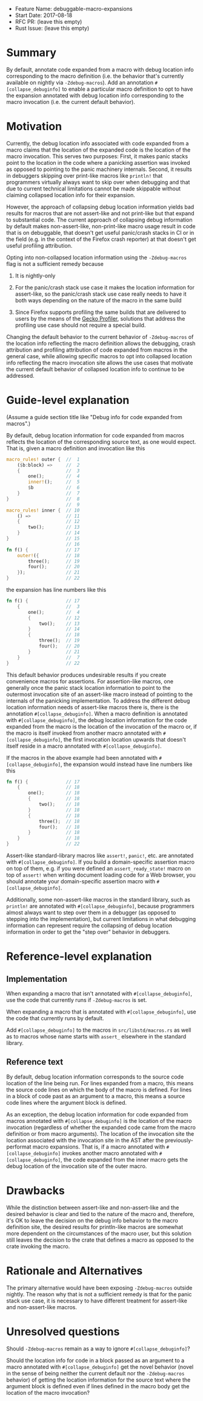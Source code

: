 - Feature Name: debuggable-macro-expansions
- Start Date: 2017-08-18
- RFC PR: (leave this empty)
- Rust Issue: (leave this empty)

# Summary
[summary]: #summary

By default, annotate code expanded from a macro with debug location info
corresponding to the macro definition (i.e. the behavior that's currently
available on nightly via `-Zdebug-macros`). Add an annotation
`#[collapse_debuginfo]` to enable a particular macro definition to opt to have
the expansion annotated with debug location info corresponding to the macro
invocation (i.e. the current default behavior).

# Motivation
[motivation]: #motivation

Currently, the debug location info associated with code expanded from a macro
claims that the location of the expanded code is the location of the macro
invocation. This serves two purposes: First, it makes panic stacks point to
the location in the code where a panicking assertion was invoked as opposed to
pointing to the panic machinery internals. Second, it results in debuggers
skipping over print-like macros like `println!` that programmers virtually
always want to skip over when debugging and that due to current technical
limitations cannot be made skippable without claiming collapsed location info
for their expansion.

However, the approach of collapsing debug location information yields bad
results for macros that are not assert-like and not print-like but that expand
to substantial code. The current approach of collapsing debug information by
default makes non-assert-like, non-print-like macro usage result in code that
is on debuggable, that doesn't get useful panic/crash stacks in CI or in the
field (e.g. in the context of the Firefox crash reporter) at that doesn't get
useful profiling attribution.

Opting into non-collapsed location information using the `-Zdebug-macros` flag
is not a sufficient remedy because

1. It is nightly-only

2. For the panic/crash stack use case it makes the location information for
assert-like, so the panic/crash stack use case really needs to have it both
ways depending on the nature of the macro in the same build

3. Since Firefox supports profiling the same builds that are delivered to
users by the means of the [Gecko Profiler](https://developer.mozilla.org/en-US/docs/Mozilla/Performance/Profiling_with_the_Built-in_Profiler), solutions that address the profiling use case should not require a special build.

Changing the default behavior to the current behavior of `-Zdebug-macros` of
the location info reflecting the macro definition allows the debugging, crash
attribution and profiling attribution of code expanded from macros in the
general case, while allowing specific macros to opt into collapsed location
info reflecting the macro invocation site allows the use cases that motivate
the current default behavior of collapsed location info to continue to be
addressed.

# Guide-level explanation
[guide-level-explanation]: #guide-level-explanation

(Assume a guide section title like "Debug info for code expanded from
macros".)

By default, debug location information for code expanded from macros reflects
the location of the corresponding source text, as one would expect. That is,
given a macro definition and invocation like this

```rust
macro_rules! outer {  //  1
    ($b:block) =>     //  2
    {                 //  3
        one();        //  4
        inner!();     //  5
        $b            //  6
    }                 //  7
}                     //  8
                      //  9
macro_rules! inner {  // 10
    () =>             // 11
    {                 // 12
        two();        // 13
    }                 // 14
}                     // 15
                      // 16
fn f() {              // 17
    outer!({          // 18
        three();      // 19
        four();       // 20
    });               // 21
}                     // 22

```

the expansion has line numbers like this

```rust
fn f() {              // 17
    {                 //  3
        one();        //  4
        {             // 12
            two();    // 13
        }             // 14
        {             // 18
            three();  // 19
            four();   // 20
        }             // 21
    }                 //  7
}                     // 22

```

This default behavior produces undesirable results if you create convenience
macros for assertions. For assertion-like macros, one generally once the panic
stack location information to point to the outermost invocation site of an
assert-like macro instead of pointing to the internals of the panicking
implementation. To address the different debug location information needs of
assert-like macros there is, there is the annotation `#[collapse_debuginfo]`.
When a macro definition is annotated with `#[collapse_debuginfo]`, the debug
location information for the code expanded from the macro is the location of
the invocation of the macro or, if the macro is itself invoked from another
macro annotated with `#[collapse_debuginfo]`, the first invocation location
upwards that doesn't itself reside in a macro annotated with
`#[collapse_debuginfo]`.

If the macros in the above example had been annotated with
`#[collapse_debuginfo]`, the expansion would instead have line numbers like
this

```rust
fn f() {              // 17
    {                 // 18
        one();        // 18
        {             // 18
            two();    // 18
        }             // 18
        {             // 18
            three();  // 18
            four();   // 18
        }             // 18
    }                 // 18
}                     // 22

```

Assert-like standard-library macros like `assert!`, `panic!`, etc. are
annotated with `#[collapse_debuginfo]`. If you build a domain-specific
assertion macro on top of them, e.g. if you were defined an
`assert_ready_state!` macro on top of `assert!` when writing document loading
code for a Web browser, you should annotate your domain-specific assertion
macro with `#[collapse_debuginfo]`.

Additionally, some non-assert-like macros in the standard library, such as
`println!` are annotated with `#[collapse_debuginfo]`, because programmers
almost always want to step over them in a debugger (as opposed to stepping
into the implementation), but current limitations in what debugging
information can represent require the collapsing of debug location information
in order to get the "step over" behavior in debuggers.

# Reference-level explanation
[reference-level-explanation]: #reference-level-explanation

## Implementation

When expanding a macro that isn't annotated with `#[collapse_debuginfo]`, use
the code that currently runs if `-Zdebug-macros` is set.

When expanding a macro that is annotated with `#[collapse_debuginfo]`, use the
code that currently runs by default.

Add `#[collapse_debuginfo]` to the macros in `src/libstd/macros.rs` as well as
to macros whose name starts with `assert_` elsewhere in the standard library.


## Reference text

By default, debug location information corresponds to the source code location
of the line being run. For lines expanded from a macro, this means the source
code lines on which the body of the macro is defined. For lines in a block of
code past as an argument to a macro, this means a source code lines where the
argument block is defined.

As an exception, the debug location information for code expanded from macros
annotated with `#[collapse_debuginfo]` is the location of the macro invocation
(regardless of whether the expanded code came from the macro definition or
from macro arguments). The location of the invocation site the location
associated with the invocation site in the AST after the previously-performat
macro expansions. That is, if a macro annotated with `#[collapse_debuginfo]`
invokes another macro annotated with `#[collapse_debuginfo]`, the code
expanded from the inner macro gets the debug location of the invocation site
of the outer macro.

# Drawbacks
[drawbacks]: #drawbacks

While the distinction between assert-like and non-assert-like and the desired
behavior is clear and tied to the nature of the macro and, therefore, it's OK
to leave the decision on the debug info behavior to the macro definition site,
the desired results for println-like macros are somewhat more dependent on the
circumstances of the macro user, but this solution still leaves the decision
to the crate that defines a macro as opposed to the crate invoking the macro.

# Rationale and Alternatives
[alternatives]: #alternatives

The primary alternative would have been exposing `-Zdebug-macros` outside
nightly. The reason why that is not a sufficient remedy is that for the panic
stack use case, it is necessary to have different treatment for assert-like
and non-assert-like macros.

# Unresolved questions
[unresolved]: #unresolved-questions

Should `-Zdebug-macros` remain as a way to ignore `#[collapse_debuginfo]`?

Should the location info for code in a block passed as an argument to a macro
annotated with `#[collapse_debuginfo]` get the novel behavior (novel in the
sense of being neither the current default nor the `-Zdebug-macros` behavior)
of getting the location information for the source text where the argument
block is defined even if lines defined in the macro body get the location of
the macro invocation?
